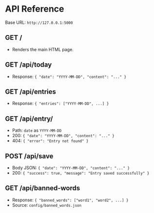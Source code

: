 # API Reference

Base URL: `http://127.0.0.1:5000`

## GET /
- Renders the main HTML page.

## GET /api/today
- Response: `{ "date": "YYYY-MM-DD", "content": "..." }`

## GET /api/entries
- Response: `{ "entries": ["YYYY-MM-DD", ...] }`

## GET /api/entry/<date>
- Path: `date` as `YYYY-MM-DD`
- 200: `{ "date": "YYYY-MM-DD", "content": "..." }`
- 404: `{ "error": "Entry not found" }`

## POST /api/save
- Body JSON: `{ "date": "YYYY-MM-DD", "content": "..." }`
- 200: `{ "success": true, "message": "Entry saved successfully" }`

## GET /api/banned-words
- Response: `{ "banned_words": ["word1", "word2", ...] }`
- Source: `config/banned_words.json`
